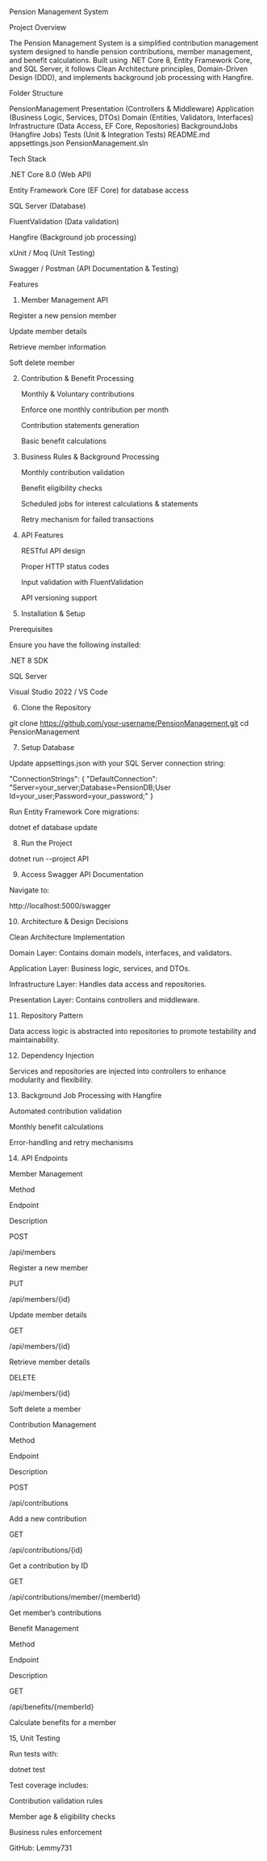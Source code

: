 Pension Management System

 Project Overview

The Pension Management System is a simplified contribution management system designed to handle pension contributions, member management, and benefit calculations. Built using .NET Core 8, Entity Framework Core, and SQL Server, it follows Clean Architecture principles, Domain-Driven Design (DDD), and implements background job processing with Hangfire.

  Folder Structure

  PensionManagement
      Presentation (Controllers & Middleware)
      Application (Business Logic, Services, DTOs)
      Domain (Entities, Validators, Interfaces)
      Infrastructure (Data Access, EF Core, Repositories)
      BackgroundJobs (Hangfire Jobs)
      Tests (Unit & Integration Tests)
      README.md
      appsettings.json
      PensionManagement.sln

  Tech Stack

.NET Core 8.0 (Web API)

Entity Framework Core (EF Core) for database access

SQL Server (Database)

FluentValidation (Data validation)

Hangfire (Background job processing)

xUnit / Moq (Unit Testing)

Swagger / Postman (API Documentation & Testing)

  Features

1. Member Management API

  Register a new pension member

  Update member details

  Retrieve member information

  Soft delete member

2. Contribution & Benefit Processing

   Monthly & Voluntary contributions

   Enforce one monthly contribution per month

   Contribution statements generation

   Basic benefit calculations

3. Business Rules & Background Processing

   Monthly contribution validation

   Benefit eligibility checks

   Scheduled jobs for interest calculations & statements

   Retry mechanism for failed transactions

4. API Features

   RESTful API design

   Proper HTTP status codes

   Input validation with FluentValidation

   API versioning support

5. Installation & Setup

 Prerequisites

Ensure you have the following installed:

.NET 8 SDK 

SQL Server 

Visual Studio 2022 / VS Code

6. Clone the Repository

git clone https://github.com/your-username/PensionManagement.git
cd PensionManagement

7. Setup Database

Update appsettings.json with your SQL Server connection string:

"ConnectionStrings": {
  "DefaultConnection": "Server=your_server;Database=PensionDB;User Id=your_user;Password=your_password;"
}

Run Entity Framework Core migrations:

dotnet ef database update

8. Run the Project

dotnet run --project API

9. Access Swagger API Documentation

Navigate to:

http://localhost:5000/swagger


10. Architecture & Design Decisions

Clean Architecture Implementation

Domain Layer: Contains domain models, interfaces, and validators.

Application Layer: Business logic, services, and DTOs.

Infrastructure Layer: Handles data access and repositories.

Presentation Layer: Contains controllers and middleware.

11. Repository Pattern

Data access logic is abstracted into repositories to promote testability and maintainability.

12. Dependency Injection

Services and repositories are injected into controllers to enhance modularity and flexibility.

13. Background Job Processing with Hangfire

Automated contribution validation

Monthly benefit calculations

Error-handling and retry mechanisms

14. API Endpoints

Member Management

Method

Endpoint

Description

POST

/api/members

Register a new member

PUT

/api/members/{id}

Update member details

GET

/api/members/{id}

Retrieve member details

DELETE

/api/members/{id}

Soft delete a member

Contribution Management

Method

Endpoint

Description

POST

/api/contributions

Add a new contribution

GET

/api/contributions/{id}

Get a contribution by ID

GET

/api/contributions/member/{memberId}

Get member’s contributions

Benefit Management

Method

Endpoint

Description

GET

/api/benefits/{memberId}

Calculate benefits for a member

15, Unit Testing

Run tests with:

dotnet test

Test coverage includes:

Contribution validation rules

Member age & eligibility checks

Business rules enforcement


GitHub: Lemmy731


